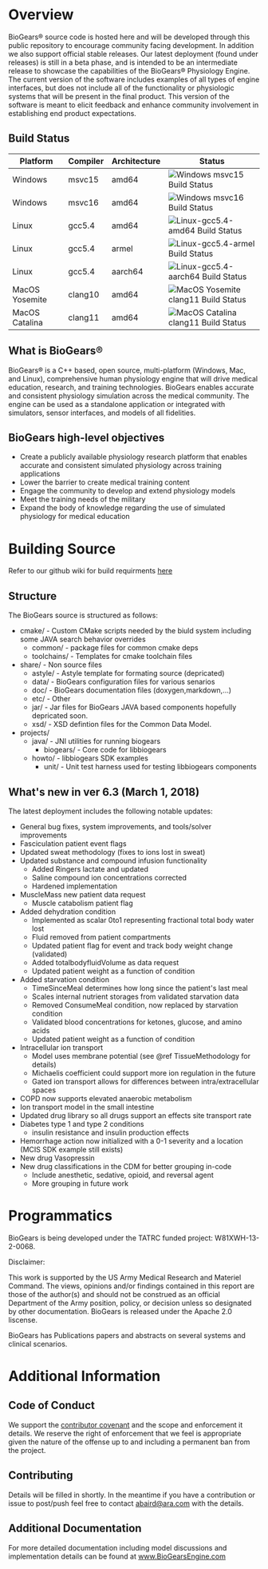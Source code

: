 Overview
==========

BioGears® source code is hosted here and will be developed through this public repository to encourage community facing development. In addition we also support official stable releases. Our latest deployment (found under releases) is still in a beta phase, and is intended to be an intermediate release to showcase the capabilities of the BioGears® Physiology Engine. The current version of the software includes examples of all types of engine interfaces, but does not include all of the functionality or physiologic systems that will be present in the final product. This version of the software is meant to elicit feedback and enhance community involvement in establishing end product expectations.


Build Status
-----------------
| Platform | Compiler | Architecture | Status |
|----------|----------|--------------|--------|
| Windows  |  msvc15  | amd64        | ![Windows msvc15 Build  Status](https://biogearsengine.com/content/badges/nightly_libBiogearsLite_windows_msvc15.png) |
| Windows  |  msvc16  | amd64        | ![Windows msvc16 Build Status](https://biogearsengine.com/content/badges/nightly_libBiogearsLite_windows_msvc16.png) |
| Linux  |  gcc5.4  | amd64 | ![Linux-gcc5.4-amd64 Build Status](https://biogearsengine.com/content/badges/nightly_libBiogearsLite_linux_gcc5.4-core2_64.png) |
| Linux  |  gcc5.4  | armel | ![Linux-gcc5.4-armel Build Status](https://biogearsengine.com/content/badges/nightly_libBiogearsLite_linux_gcc5.4-armel.png) |
| Linux  |  gcc5.4  | aarch64 | ![Linux-gcc5.4-aarch64 Build Status](https://biogearsengine.com/content/badges/nightly_libBiogearsLite_linux_gcc5.4-aarch64.png) |
| MacOS  Yosemite |  clang10  | amd64 | ![MacOS Yosemite clang11 Build Status](https://biogearsengine.com/content/badges/nightly_libBiogearsLite_macos-yosemite.png) |
| MacOS  Catalina|  clang11  | amd64 | ![MacOS Catalina clang11 Build Status](https://biogearsengine.com/content/badges/nightly_libBiogearsLite_macos-catalina.png) |

What is BioGears®
------------------
BioGears®  is a C++ based, open source, multi-platform (Windows, Mac, and Linux), comprehensive human physiology engine that will drive medical education, research, and training technologies. BioGears enables accurate and consistent physiology simulation across the medical community. The engine can be used as a standalone application or integrated with simulators, sensor interfaces, and models of all fidelities.

BioGears high-level objectives
--------------------------------
* Create a publicly available physiology research platform that enables accurate and consistent simulated physiology across training applications
* Lower the barrier to create medical training content
* Engage the community to develop and extend physiology models
* Meet the training needs of the military
* Expand the body of knowledge regarding the use of simulated physiology for medical education

Building Source
======
Refer to our github wiki for build requirments [here](https://github.com/BioGearsEngine/core/wiki)


Structure 
------------
The BioGears source is structured as follows:
- cmake/ - Custom CMake scripts needed by the biuld system including some JAVA search behavior overrides
  - common/ - package files for common cmake deps
  - toolchains/ - Templates for cmake toolchain files
- share/ - Non source files
  - astyle/  - Astyle template for formating source (depricated)
  - data/ - BioGears configuration files for various senarios 
  - doc/ - BioGears documentation files (doxygen,markdown,...)
  - etc/ - Other
  - jar/ - Jar files for BioGears JAVA based components hopefully depricated soon.
  - xsd/ - XSD defintion files for the Common Data Model.
- projects/
  - java/  - JNI utilities for running biogears
    - biogears/ - Core code for libbiogears 
  - howto/ - libbiogears SDK examples
    -  unit/ - Unit test harness used for testing libbiogears components
   

## What's new in ver 6.3 (March 1, 2018)
The latest deployment includes the following notable updates:

- General bug fixes, system improvements, and tools/solver improvements
- Fasciculation patient event flags 
- Updated sweat methodology (fixes to ions lost in sweat)
- Updated substance and compound infusion functionality
  - Added Ringers lactate and updated 
  - Saline compound ion concentrations corrected
  - Hardened implementation 
- MuscleMass new patient data request
  - Muscle catabolism patient flag
- Added dehydration condition 
  - Implemented as scalar 0to1 representing fractional total body water lost
  - Fluid removed from patient compartments 
  - Updated patient flag for event and track body weight change (validated)
  - Added totalbodyfluidVolume as data request
  - Updated patient weight as a function of condition
- Added starvation condition
  - TimeSinceMeal determines how long since the patient's last meal 
  - Scales internal nutrient storages from validated starvation data
  - Removed ConsumeMeal condition, now replaced by starvation condition
  - Validated blood concentrations for ketones, glucose, and amino acids
  - Updated patient weight as a function of condition
- Intracellular ion transport
  - Model uses membrane potential  (see @ref TissueMethodology for details)
  - Michaelis coefficient could support more ion regulation in the future
  - Gated ion transport allows for differences between intra/extracellular spaces
- COPD now supports elevated anaerobic metabolism
- Ion transport model in the small intestine
- Updated drug library so all drugs support an effects site transport rate
- Diabetes type 1 and type 2 conditions
  - insulin resistance and insulin production effects
- Hemorrhage action now initialized with a 0-1 severity and a location (MCIS SDK example still exists)
- New drug Vasopressin
- New drug classifications in the CDM for better grouping in-code 
  - Include anesthetic, sedative, opioid, and reversal agent
  - More grouping in future work

Programmatics
===============
BioGears is being developed under the TATRC funded project: W81XWH-13-2-0068.

Disclaimer:

This work is supported by the US Army Medical Research and Materiel Command. The views, opinions and/or findings contained in this report are those of the author(s) and should not be construed as an official Department of the Army position, policy, or decision unless so designated by other documentation.
BioGears is released under the Apache 2.0 liscense.

BioGears has Publications papers and abstracts on several systems and clinical scenarios.

Additional Information
======================

Code of Conduct
------------------
We support the [contributor covenant](https://github.com/BioGearsEngine/Engine/blob/master/CODE_OF_CONDUCT.md) and the scope and enforcement it details. We reserve the right of enforcement that we feel is appropriate given the nature of the offense up to and including a permanent ban from the project.


Contributing 
-------------
Details will be filled in shortly. In the meantime if you have a contribution or issue to post/push feel free to contact abaird@ara.com with the details. 

Additional Documentation
--------------------------
For more detailed documentation including model discussions and implementation details can be found at www.BioGearsEngine.com


